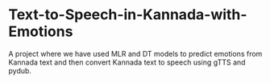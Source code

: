 # Text-to-Speech-in-Kannada-with-Emotions
A project where we have used MLR and DT models to predict emotions from Kannada text and then convert Kannada text to speech using gTTS and pydub.
